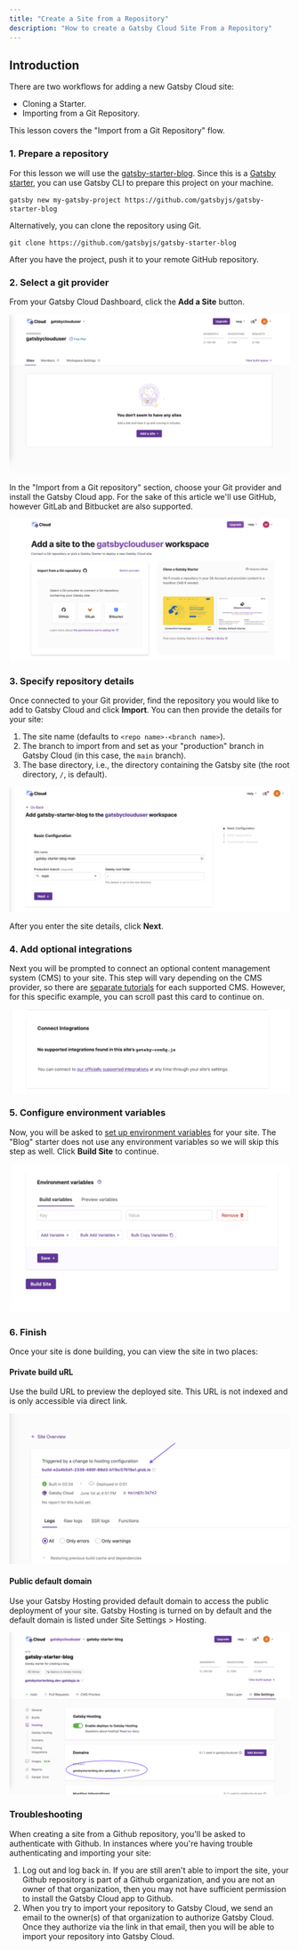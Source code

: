 ```yaml
---
title: "Create a Site from a Repository"
description: "How to create a Gatsby Cloud Site From a Repository"
---
```


## Introduction

There are two workflows for adding a new Gatsby Cloud site:

- Cloning a Starter.
- Importing from a Git Repository.

This lesson covers the "Import from a Git Repository" flow.

### 1. Prepare a repository

For this lesson we will use the [gatsby-starter-blog](https://github.com/gatsbyjs/gatsby-starter-blog). Since this is a [Gatsby starter](https://www.gatsbyjs.com/starters/?v=2), you can use Gatsby CLI to prepare this project on your machine.

```shell
gatsby new my-gatsby-project https://github.com/gatsbyjs/gatsby-starter-blog
```

Alternatively, you can clone the repository using Git.

```shell
git clone https://github.com/gatsbyjs/gatsby-starter-blog
```

After you have the project, push it to your remote GitHub repository.

### 2. Select a git provider

From your Gatsby Cloud Dashboard, click the **Add a Site** button.

![Add a Site](../../images//add-site.png)

In the "Import from a Git repository" section, choose your Git provider and install the Gatsby Cloud app. For the sake of this article we'll use GitHub, however GitLab and Bitbucket are also supported.

![Import from a Repository](../../images/import-from-repo.png)

### 3. Specify repository details

Once connected to your Git provider, find the repository you would like to add to Gatsby Cloud and click **Import**. You can then provide the details for your site:

1. The site name (defaults to `<repo name>-<branch name>`).
2. The branch to import from and set as your "production" branch in Gatsby Cloud (in this case, the `main` branch).
3. The base directory, i.e., the directory containing the Gatsby site (the root directory, `/`, is default).

![Basic site configuration](../../images/basic-configuration.png)

After you enter the site details, click **Next**.

### 4. Add optional integrations

Next you will be prompted to connect an optional content management system (CMS) to your site. This step will vary depending on the CMS provider, so there are [separate tutorials](https://support.gatsbyjs.com/hc/en-us/articles/1500000746742) for each supported CMS. However, for this specific example, you can scroll past this card to continue on.

![No Supported Integrations Found](../../images/no-integrations.png)

### 5. Configure environment variables

Now, you will be asked to [set up environment variables](../../reference/cloud/managing-environment-variables) for your site. The "Blog" starter does not use any environment variables so we will skip this step as well. Click **Build Site** to continue.

![No Environment Variables](../../images/no-environment-variables.png)

### 6. Finish

Once your site is done building, you can view the site in two places:

#### Private build uRL

Use the build URL to preview the deployed site. This URL is not indexed and is only accessible via direct link.

![Private Build URL link](../../images/private-build-link.png)

#### Public default domain

Use your Gatsby Hosting provided default domain to access the public deployment of your site. Gatsby Hosting is turned on by default and the default domain is listed under Site Settings > Hosting.

![Default Domain](../../images/default-domain.png)

### Troubleshooting

When creating a site from a Github repository, you'll be asked to authenticate with Github. In instances where you're having trouble authenticating and importing your site:

1. Log out and log back in. If you are still aren't able to import the site, your Github repository is part of a Github organization, and you are not an owner of that organization, then you may not have sufficient permission to install the Gatsby Cloud app to Github.
2. When you try to import your repository to Gatsby Cloud, we send an email to the owner(s) of that organization to authorize Gatsby Cloud. Once they authorize via the link in that email, then you will be able to import your repository into Gatsby Cloud.
